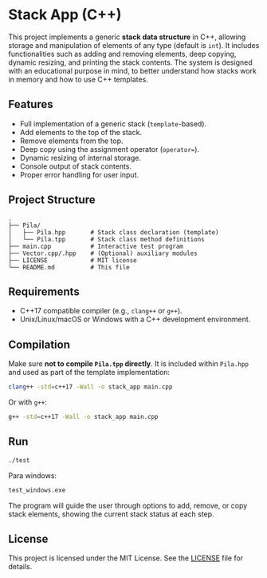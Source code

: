# Stack App (C++)

This project implements a generic **stack data structure** in C++, allowing storage and manipulation of elements of any type (default is `int`). It includes functionalities such as adding and removing elements, deep copying, dynamic resizing, and printing the stack contents. The system is designed with an educational purpose in mind, to better understand how stacks work in memory and how to use C++ templates.

## Features

- Full implementation of a generic stack (`template`-based).
- Add elements to the top of the stack.
- Remove elements from the top.
- Deep copy using the assignment operator (`operator=`).
- Dynamic resizing of internal storage.
- Console output of stack contents.
- Proper error handling for user input.

## Project Structure

```
.
├── Pila/
│   ├── Pila.hpp       # Stack class declaration (template)
│   └── Pila.tpp       # Stack class method definitions
├── main.cpp           # Interactive test program
├── Vector.cpp/.hpp    # (Optional) auxiliary modules
├── LICENSE            # MIT license
└── README.md          # This file
```

## Requirements

- C++17 compatible compiler (e.g., `clang++` or `g++`).
- Unix/Linux/macOS or Windows with a C++ development environment.

## Compilation

Make sure **not to compile `Pila.tpp` directly**. It is included within `Pila.hpp` and used as part of the template implementation:

```bash
clang++ -std=c++17 -Wall -o stack_app main.cpp
```

Or with `g++`:

```bash
g++ -std=c++17 -Wall -o stack_app main.cpp
```

## Run

```bash
./test
```
Para windows:
```bash
test_windows.exe
```

The program will guide the user through options to add, remove, or copy stack elements, showing the current stack status at each step.

## License

This project is licensed under the MIT License. See the [LICENSE](LICENSE) file for details.